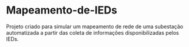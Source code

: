 # Mapeamento-de-IEDs
Projeto criado para simular um mapeamento de rede de uma subestação automatizada a partir das coleta de informações disponibilizadas pelos IEDs.
